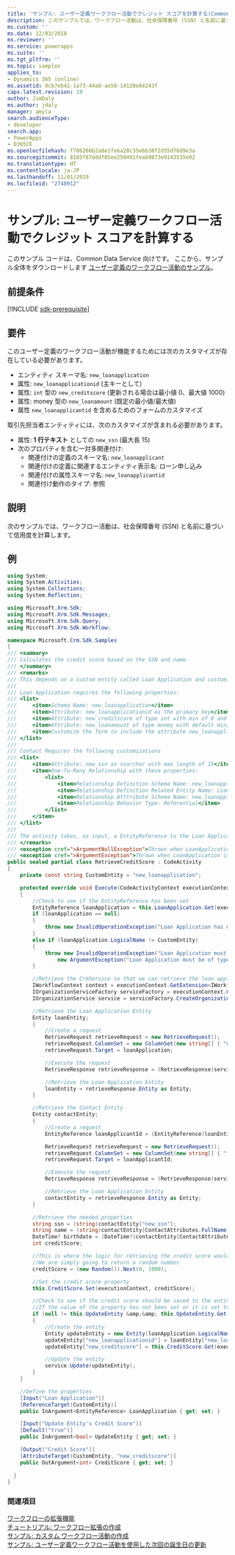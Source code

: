 ```yaml
---
title: 'サンプル: ユーザー定義ワークフロー活動でクレジット スコアを計算する(Common Data Service) | Microsoft Docs'
description: このサンプルでは、ワークフロー活動は、社会保障番号 (SSN) と名前に基づいて信用度を計算します。
ms.custom: ''
ms.date: 12/03/2018
ms.reviewer: ''
ms.service: powerapps
ms.suite: ''
ms.tgt_pltfrm: ''
ms.topic: samples
applies_to:
- Dynamics 365 (online)
ms.assetid: 9cb7eb41-1a73-44a8-ae58-14120e84243f
caps.latest.revision: 19
author: JimDaly
ms.author: jdaly
manager: amyla
search.audienceType:
- developer
search.app:
- PowerApps
- D365CE
ms.openlocfilehash: f706266b2a8e1fe6a28c35e6b30f2d55df8d9e3a
ms.sourcegitcommit: 8185f87dddf05ee256491feab9873e9143535e02
ms.translationtype: HT
ms.contentlocale: ja-JP
ms.lasthandoff: 11/01/2019
ms.locfileid: "2748912"
---
```

# <a name="sample-calculate-a-credit-score-with-a-custom-workflow-activity"></a>サンプル: ユーザー定義ワークフロー活動でクレジット スコアを計算する

このサンプル コードは、Common Data Service 向けです。 ここから、サンプル全体をダウンロードします [ユーザー定義のワークフロー活動のサンプル](https://code.msdn.microsoft.com/Custom-Workflow-Activities-eee57285)。

## <a name="prerequisites"></a>前提条件

[!INCLUDE [sdk-prerequisite](../../../includes/sdk-prerequisite.md)]
  
## <a name="requirements"></a>要件

このユーザー定義のワークフロー活動が機能するためには次のカスタマイズが存在している必要があります。  

-   エンティティ スキーマ名: `new_loanapplication`  
-   属性: `new_loanapplicationid` (主キーとして)  
-   属性: `int` 型の `new_creditscore` (更新される場合は最小値 0、最大値 1000)  
-   属性: money 型の `new_loanamount` (既定の最小値/最大値)  
-   属性 `new_loanapplicantid` を含めるためのフォームのカスタマイズ  
  
取引先担当者エンティティには、次のカスタマイズが含まれる必要があります。  
  
-   属性: **1 行テキスト** としての `new_ssn` (最大長 15)  
-   次のプロパティを含む一対多関連付け:  
    -   関連付けの定義のスキーマ名: `new_loanapplicant`  
    -   関連付けの定義に関連するエンティティ表示名: ローン申し込み  
    -   関連付けの属性スキーマ名: `new_loanapplicantid`  
    -   関連付け動作のタイプ: 参照  
  
## <a name="demonstrates"></a>説明

次のサンプルでは、ワークフロー活動は、社会保障番号 (SSN) と名前に基づいて信用度を計算します。  
  
## <a name="example"></a>例  

```csharp
using System;
using System.Activities;
using System.Collections;
using System.Reflection;

using Microsoft.Xrm.Sdk;
using Microsoft.Xrm.Sdk.Messages;
using Microsoft.Xrm.Sdk.Query;
using Microsoft.Xrm.Sdk.Workflow;

namespace Microsoft.Crm.Sdk.Samples
{
/// <summary>
/// Calculates the credit score based on the SSN and name. 
/// </summary>
/// <remarks>
/// This depends on a custom entity called Loan Application and customizations to Contact.
/// 
/// Loan Application requires the following properties:
/// <list>
///     <item>Schema Name: new_loanapplication</item>
///     <item>Attribute: new_loanapplicationid as the primary key</item>
///     <item>Attribute: new_creditscore of type int with min of 0 and max of 1000 (if it is to be updated)</item>
///     <item>Attribute: new_loanamount of type money with default min/max</item>
///     <item>Customize the form to include the attribute new_loanapplicantid</item>
/// </list>
/// 
/// Contact Requires the following customizations
/// <list>
///     <item>Attribute: new_ssn as nvarchar with max length of 15</item>
///     <item>One-To-Many Relationship with these properties:
///         <list>
///             <item>Relationship Definition Schema Name: new_loanapplicant</item>
///             <item>Relationship Definition Related Entity Name: Loan Application</item>
///             <item>Relationship Atttribute Schema Name: new_loanapplicantid</item>
///             <item>Relationship Behavior Type: Referential</item>
///         </list>
///     </item>
/// </list>
/// 
/// The activity takes, as input, a EntityReference to the Loan Application and a boolean indicating whether new_creditscore should be updated to the credit score.
/// </remarks>
/// <exception cref=">ArgumentNullException">Thrown when LoanApplication is null</exception>
/// <exception cref=">ArgumentException">Thrown when LoanApplication is not a EntityReference to a LoanApplication entity</exception>
public sealed partial class RetrieveCreditScore : CodeActivity
{
    private const string CustomEntity = "new_loanapplication";

    protected override void Execute(CodeActivityContext executionContext)
    {
        //Check to see if the EntityReference has been set
        EntityReference loanApplication = this.LoanApplication.Get(executionContext);
        if (loanApplication == null)
        {
            throw new InvalidOperationException("Loan Application has not been specified", new ArgumentNullException("Loan Application"));
        }
        else if (loanApplication.LogicalName != CustomEntity)
        {
            throw new InvalidOperationException("Loan Application must reference a Loan Application entity",
                new ArgumentException("Loan Application must be of type Loan Application", "Loan Application"));
        }

        //Retrieve the CrmService so that we can retrieve the loan application
        IWorkflowContext context = executionContext.GetExtension<IWorkflowContext>();
        IOrganizationServiceFactory serviceFactory = executionContext.GetExtension<IOrganizationServiceFactory>();
        IOrganizationService service = serviceFactory.CreateOrganizationService(context.InitiatingUserId);

        //Retrieve the Loan Application Entity
        Entity loanEntity;
        {
            //Create a request
            RetrieveRequest retrieveRequest = new RetrieveRequest();
            retrieveRequest.ColumnSet = new ColumnSet(new string[] { "new_loanapplicationid", "new_loanapplicantid" });
            retrieveRequest.Target = loanApplication;

            //Execute the request
            RetrieveResponse retrieveResponse = (RetrieveResponse)service.Execute(retrieveRequest);

            //Retrieve the Loan Application Entity
            loanEntity = retrieveResponse.Entity as Entity;
        }

        //Retrieve the Contact Entity
        Entity contactEntity;
        {
            //Create a request
            EntityReference loanApplicantId = (EntityReference)loanEntity["new_loanapplicantid"];

            RetrieveRequest retrieveRequest = new RetrieveRequest();
            retrieveRequest.ColumnSet = new ColumnSet(new string[] { "fullname", "new_ssn", "birthdate" });
            retrieveRequest.Target = loanApplicantId;

            //Execute the request
            RetrieveResponse retrieveResponse = (RetrieveResponse)service.Execute(retrieveRequest);

            //Retrieve the Loan Application Entity
            contactEntity = retrieveResponse.Entity as Entity;
        }

        //Retrieve the needed properties
        string ssn = (string)contactEntity["new_ssn"];
        string name = (string)contactEntity[ContactAttributes.FullName];
        DateTime? birthdate = (DateTime?)contactEntity[ContactAttributes.Birthdate];
        int creditScore;

        //This is where the logic for retrieving the credit score would be inserted
        //We are simply going to return a random number
        creditScore = (new Random()).Next(0, 1000);

        //Set the credit score property
        this.CreditScore.Set(executionContext, creditScore);

        //Check to see if the credit score should be saved to the entity
        //If the value of the property has not been set or it is set to true
        if (null != this.UpdateEntity &amp;&amp; this.UpdateEntity.Get(executionContext))
        {
            //Create the entity
            Entity updateEntity = new Entity(loanApplication.LogicalName);
            updateEntity["new_loanapplicationid"] = loanEntity["new_loanapplicationid"];
            updateEntity["new_creditscore"] = this.CreditScore.Get(executionContext);

            //Update the entity
            service.Update(updateEntity);
        }
    }

    //Define the properties
    [Input("Loan Application")]
    [ReferenceTarget(CustomEntity)]
    public InArgument<EntityReference> LoanApplication { get; set; }

    [Input("Update Entity's Credit Score")]
    [Default("true")]
    public InArgument<bool> UpdateEntity { get; set; }

    [Output("Credit Score")]
    [AttributeTarget(CustomEntity, "new_creditscore")]
    public OutArgument<int> CreditScore { get; set; }
    
  }
}
```
  
### <a name="see-also"></a>関連項目

[ワークフローの拡張機能](workflow-extensions.md)<br />
[チュートリアル: ワークフロー拡張の作成](tutorial-create-workflow-extension.md)<br />
[サンプル: カスタム ワークフロー活動の作成](sample-create-custom-workflow-activity.md)<br />
[サンプル: ユーザー定義ワークフロー活動を使用した次回の誕生日の更新](sample-update-next-birthday-using-custom-workflow-activity.md)

